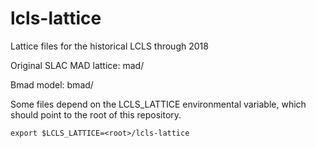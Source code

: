 # lcls-lattice

Lattice files for the historical LCLS through 2018

Original SLAC MAD lattice:
mad/

Bmad model:
bmad/

Some files depend on the LCLS_LATTICE environmental variable, which should point to the root of this repository.

`export $LCLS_LATTICE=<root>/lcls-lattice`
  
  


